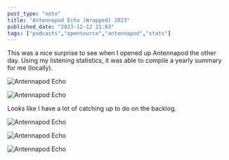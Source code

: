 ```yaml
---
post_type: "note" 
title: "Antennapod Echo (Wrapped) 2023"
published_date: "2023-12-12 21:03"
tags: ["podcasts","opensource","antennapod","stats"]
---
```


This was a nice surprise to see when I opened up Antennapod the other day. Using my listening statistics, it was able to compile a yearly summary for me (locally). 

![Antennapod Echo](/files/images/antennapod-wrapped-1.png)

![Antennapod Echo](/files/images/antennapod-wrapped-2.png)

Looks like I have a lot of catching up to do on the backlog.

![Antennapod Echo](/files/images/antennapod-wrapped-3.png)

![Antennapod Echo](/files/images/antennapod-wrapped-4.png)

![Antennapod Echo](/files/images/antennapod-wrapped-5.png)